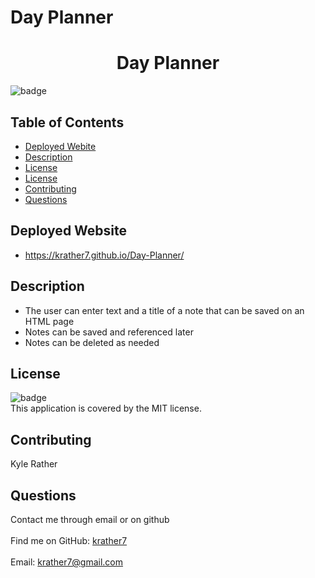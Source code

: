 # Day Planner

<h1 align="center">Day Planner</h1>
  
![badge](https://img.shields.io/badge/license-MIT-brightgreen)<br />
## Table of Contents
- [Deployed Webite](#deployed)
- [Description](#description)
- [License](#license)
- [License](#license)
- [Contributing](#contributing)
- [Questions](#questions)
## Deployed Website
- https://krather7.github.io/Day-Planner/
## Description
- The user can enter text and a title of a note that can be saved on an HTML page
- Notes can be saved and referenced later
- Notes can be deleted as needed
## License
![badge](https://img.shields.io/badge/license-MIT-brightgreen)
<br />
This application is covered by the MIT license. 
## Contributing
Kyle Rather
## Questions
Contact me through email or on github<br />
<br />
Find me on GitHub: [krather7](https://github.com/krather7)<br />
<br />
Email: krather7@gmail.com<br /><br />


